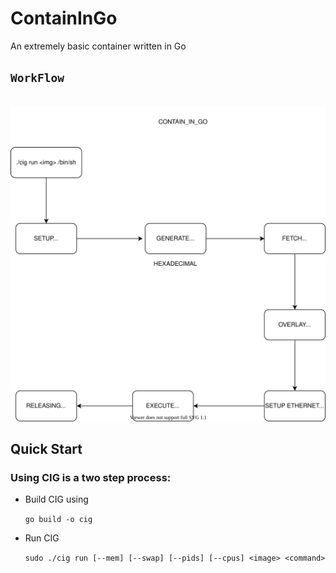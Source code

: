 # ContainInGo

An extremely basic container written in Go

## `WorkFlow`

<br>
<img src="./images/CONTAIN_IN_GO.drawio.svg">
<br>

## Quick Start

### Using CIG is a two step process:

- Build CIG using

  `go build -o cig`

- Run CIG

  `sudo ./cig run [--mem] [--swap] [--pids] [--cpus] <image> <command>`
